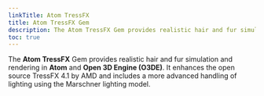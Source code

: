 ```yaml
---
linkTitle: Atom TressFX
title: Atom TressFX Gem
description: The Atom TressFX Gem provides realistic hair and fur simulation and rendering in Atom and Open 3D Engine (O3DE).
toc: true
---
```


The **Atom TressFX** Gem provides realistic hair and fur simulation and rendering in **Atom** and **Open 3D Engine (O3DE)**. It enhances the open source TressFX 4.1 by AMD and includes a more advanced handling of lighting using the Marschner lighting model.
